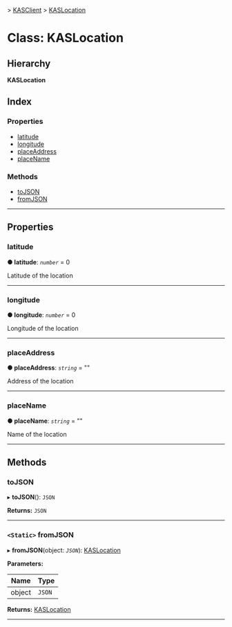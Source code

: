 [](../README.md) > [KASClient](../modules/kasclient.md) > [KASLocation](../classes/kasclient.kaslocation.md)

# Class: KASLocation

## Hierarchy

**KASLocation**

## Index

### Properties

* [latitude](kasclient.kaslocation.md#latitude)
* [longitude](kasclient.kaslocation.md#longitude)
* [placeAddress](kasclient.kaslocation.md#placeaddress)
* [placeName](kasclient.kaslocation.md#placename)

### Methods

* [toJSON](kasclient.kaslocation.md#tojson)
* [fromJSON](kasclient.kaslocation.md#fromjson)

---

## Properties

<a id="latitude"></a>

###  latitude

**● latitude**: *`number`* = 0

Latitude of the location

___

<a id="longitude"></a>

###  longitude

**● longitude**: *`number`* = 0

Longitude of the location

___

<a id="placeaddress"></a>

###  placeAddress

**● placeAddress**: *`string`* = ""

Address of the location

___

<a id="placename"></a>

###  placeName

**● placeName**: *`string`* = ""

Name of the location

___

## Methods

<a id="tojson"></a>

###  toJSON

▸ **toJSON**(): `JSON`

**Returns:** `JSON`

___

<a id="fromjson"></a>

### `<Static>` fromJSON

▸ **fromJSON**(object: *`JSON`*): [KASLocation](kasclient.kaslocation.md)

**Parameters:**

| Name | Type |
| ------ | ------ |
| object | `JSON` |

**Returns:** [KASLocation](kasclient.kaslocation.md)

___

